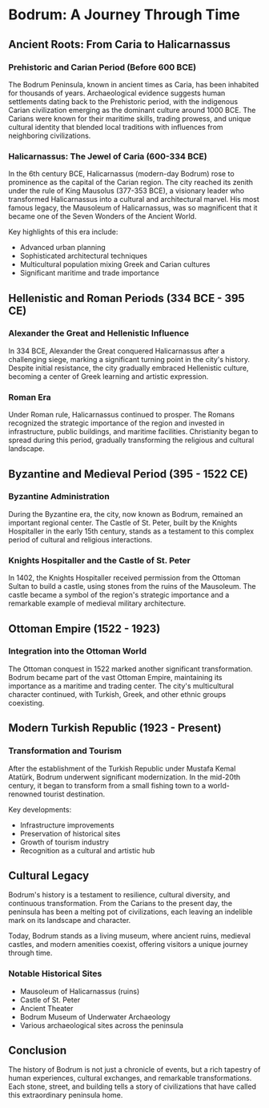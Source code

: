 # Bodrum: A Journey Through Time

## Ancient Roots: From Caria to Halicarnassus

### Prehistoric and Carian Period (Before 600 BCE)
The Bodrum Peninsula, known in ancient times as Caria, has been inhabited for thousands of years. Archaeological evidence suggests human settlements dating back to the Prehistoric period, with the indigenous Carian civilization emerging as the dominant culture around 1000 BCE. The Carians were known for their maritime skills, trading prowess, and unique cultural identity that blended local traditions with influences from neighboring civilizations.

### Halicarnassus: The Jewel of Caria (600-334 BCE)
In the 6th century BCE, Halicarnassus (modern-day Bodrum) rose to prominence as the capital of the Carian region. The city reached its zenith under the rule of King Mausolus (377-353 BCE), a visionary leader who transformed Halicarnassus into a cultural and architectural marvel. His most famous legacy, the Mausoleum of Halicarnassus, was so magnificent that it became one of the Seven Wonders of the Ancient World.

Key highlights of this era include:
- Advanced urban planning
- Sophisticated architectural techniques
- Multicultural population mixing Greek and Carian cultures
- Significant maritime and trade importance

## Hellenistic and Roman Periods (334 BCE - 395 CE)

### Alexander the Great and Hellenistic Influence
In 334 BCE, Alexander the Great conquered Halicarnassus after a challenging siege, marking a significant turning point in the city's history. Despite initial resistance, the city gradually embraced Hellenistic culture, becoming a center of Greek learning and artistic expression.

### Roman Era
Under Roman rule, Halicarnassus continued to prosper. The Romans recognized the strategic importance of the region and invested in infrastructure, public buildings, and maritime facilities. Christianity began to spread during this period, gradually transforming the religious and cultural landscape.

## Byzantine and Medieval Period (395 - 1522 CE)

### Byzantine Administration
During the Byzantine era, the city, now known as Bodrum, remained an important regional center. The Castle of St. Peter, built by the Knights Hospitaller in the early 15th century, stands as a testament to this complex period of cultural and religious interactions.

### Knights Hospitaller and the Castle of St. Peter
In 1402, the Knights Hospitaller received permission from the Ottoman Sultan to build a castle, using stones from the ruins of the Mausoleum. The castle became a symbol of the region's strategic importance and a remarkable example of medieval military architecture.

## Ottoman Empire (1522 - 1923)

### Integration into the Ottoman World
The Ottoman conquest in 1522 marked another significant transformation. Bodrum became part of the vast Ottoman Empire, maintaining its importance as a maritime and trading center. The city's multicultural character continued, with Turkish, Greek, and other ethnic groups coexisting.

## Modern Turkish Republic (1923 - Present)

### Transformation and Tourism
After the establishment of the Turkish Republic under Mustafa Kemal Atatürk, Bodrum underwent significant modernization. In the mid-20th century, it began to transform from a small fishing town to a world-renowned tourist destination.

Key developments:
- Infrastructure improvements
- Preservation of historical sites
- Growth of tourism industry
- Recognition as a cultural and artistic hub

## Cultural Legacy

Bodrum's history is a testament to resilience, cultural diversity, and continuous transformation. From the Carians to the present day, the peninsula has been a melting pot of civilizations, each leaving an indelible mark on its landscape and character.

Today, Bodrum stands as a living museum, where ancient ruins, medieval castles, and modern amenities coexist, offering visitors a unique journey through time.

### Notable Historical Sites
- Mausoleum of Halicarnassus (ruins)
- Castle of St. Peter
- Ancient Theater
- Bodrum Museum of Underwater Archaeology
- Various archaeological sites across the peninsula

## Conclusion

The history of Bodrum is not just a chronicle of events, but a rich tapestry of human experiences, cultural exchanges, and remarkable transformations. Each stone, street, and building tells a story of civilizations that have called this extraordinary peninsula home.
